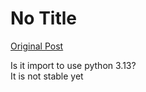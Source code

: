 # No Title

[Original Post](https://discourse.onlinedegree.iitm.ac.in/t/164277/422)

<p>Is it import to use python 3.13?<br>
It is not stable yet</p>